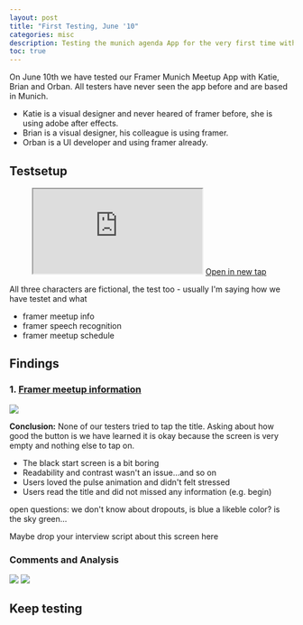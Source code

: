 ```yaml
---
layout: post
title: "First Testing, June '10"
categories: misc
description: Testing the munich agenda App for the very first time with 3 testers in a company environment.
toc: true
---
```


On June 10th we have tested our Framer Munich Meetup App with Katie, Brian and Orban. All testers have never seen the app before and are based in Munich.

* Katie is a visual designer and never heared of framer before, she is using adobe after effects.
* Brian is a visual designer, his colleague is using framer.
* Orban is a UI developer and using framer already.

## Testsetup


<figure class="prototype-right">
<iframe src="https://framer.cloud/yrtrK"></iframe>
<a href="https://framer.cloud/yrtrK" target="_blanc">Open in new tap</a>
</figure>

All three characters are fictional, the test too - usually I'm saying how we have testet and what

* framer meetup info
* framer speech recognition
* framer meetup schedule


## Findings 

### 1. [Framer meetup information](https://marieschweiz.github.io/ixd-documentation/#meetup-information)

<img src="../../../../materials/Meetupintro.gif" class="imgright"/>

**Conclusion:** None of our testers tried to tap the title. Asking about how good the button is we have learned it is okay because the screen is very empty and nothing else to tap on.

* The black start screen is a bit boring
* Readability and contrast wasn't an issue...and so on
* Users loved the pulse animation and didn't felt stressed
* Users read the title and did not missed any information (e.g. begin)

open questions: we don't know about dropouts, is blue a likeble color? is the sky green...

Maybe drop your interview script about this screen here

### Comments and Analysis

<img src="https://marieschweiz.github.io/ixd-documentation/materials/testing-example.jpg" class="imgleft"/> 

<img src="https://marieschweiz.github.io/ixd-documentation/materials/Meetupintro-analysis.png" class="imgright"/>


## Keep testing